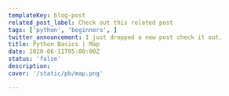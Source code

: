 ```yaml
---
templateKey: blog-post
related_post_label: Check out this related post
tags: ['python', 'beginners', ]
twitter_announcement: I just dropped a new post check it out.
title: Python Basics | Map
date: 2020-06-11T05:00:00Z
status: 'false'
description:
cover: '/static/pb/map.png'

---
```


<!--
<p style='text-align: center'>
<a href='https://waylonwalker.com/map'>
  <img
    style='width:500px; max-width:80%; margin: auto;'
    src="https://waylonwalker.com/map.png"
    alt="Read more from the Python Basics | Map article"
  />
  </a>
</p>

-->
